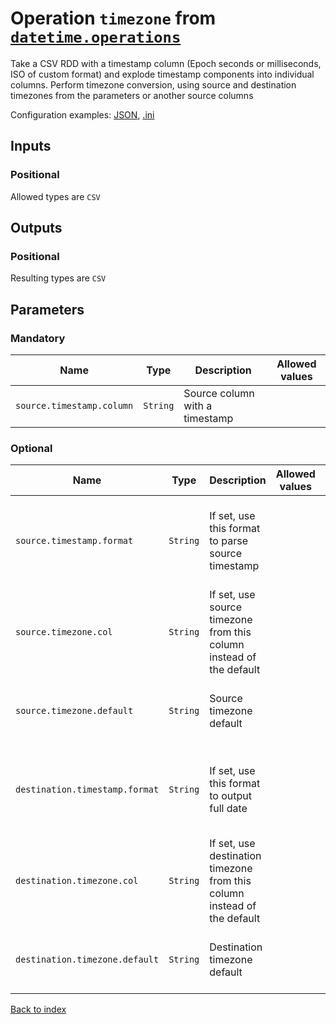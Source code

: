 
# Operation `timezone` from [`datetime.operations`](../package/datetime.operations.md)

Take a CSV RDD with a timestamp column (Epoch seconds or milliseconds, ISO of custom format) and explode timestamp components into individual columns. Perform timezone conversion, using source and destination timezones from the parameters or another source columns

Configuration examples: [JSON](../operation/timezone/example.json), [.ini](../operation/timezone/example.ini)

## Inputs

### Positional

Allowed types are `CSV`



## Outputs

### Positional

Resulting types are `CSV`


## Parameters

### Mandatory

Name | Type | Description | Allowed values
--- | --- | --- | ---
`source.timestamp.column` | `String` | Source column with a timestamp | 

### Optional

Name | Type | Description | Allowed values | Default value
--- | --- | --- | --- | ---
`source.timestamp.format` | `String` | If set, use this format to parse source timestamp |  | `null` — By default, use ISO formatting for the full source date
`source.timezone.col` | `String` | If set, use source timezone from this column instead of the default |  | `null` — By default, do not read source time zone from input column
`source.timezone.default` | `String` | Source timezone default |  | `GMT` — By default, source time zone is GMT
`destination.timestamp.format` | `String` | If set, use this format to output full date |  | `null` — By default, use ISO formatting for the full destination date
`destination.timezone.col` | `String` | If set, use destination timezone from this column instead of the default |  | `null` — By default, do not read destination time zone from input column
`destination.timezone.default` | `String` | Destination timezone default |  | `GMT` — By default, destination time zone is GMT


[Back to index](../index.md)
